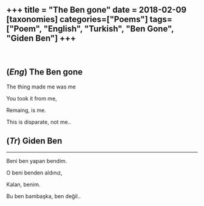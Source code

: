 +++
title = "The Ben gone"
date = 2018-02-09
[taxonomies]
categories=["Poems"]
tags=["Poem", "English", "Turkish", "Ben Gone", "Giden Ben"]
+++
---
<br>

## (*Eng*) The Ben gone
The thing made me was me

You took it from me,

Remaing, is me.

This is disparate, not me..

## (*Tr*) Giden Ben
---
Beni ben yapan bendim.

O beni benden aldınız,

Kalan, benim.

Bu ben bambaşka, ben değil..
